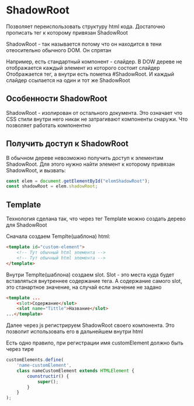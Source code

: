 # ShadowRoot 

Позволяет переиспользовать структуру html кода. Достаточно прописать тег к которому привязан ShadowRoot

ShadowRoot - так называется потому что он находится в тени отеосительно обычного DOM. Он спрятан

Например, есть стандартный компонент - слайдер. В DOW дереве не отображается каждый элемент из которого состоит слайдер
Отображается тег, а внутри есть пометка #ShadowRoot. И каждый слайдер ссылается на один и тот же ShadowRoot

## Особенности ShadowRoot

ShadowRoot - изолирован от остального документа. Это означает что CSS стили внутри него никак не затрагивают компоненты снаружи. Что позволяет работать компонентно

## Получить доступ к ShadowRoot 

В обычном дереве невозможно получить доступ к элементам ShadowRoot. Для этого нужно найти элемент к которому привязан ShadowRoot, и вызвать:

````js 
const elem = document.getElementById("elemShadowRoot");
const shadowRoot = elem.shadowRoot;
````

## Template 

Технология сделана так, что через тег Template можно создать дерево для ShadowRoot

Сначала создаем Templte(шаблона) html:

````html 
<template id="custom-element">
    <!-- Тут обычный html элемента -->
    <!-- Тут обычный html элемента -->
</template>
````

Внутри Templte(шаблона) создаем slot. Slot - это места куда будет вставляться внутреннее содержание тега. А содержание самого slot, это станартное значение, на случай если значение не задано

````html
<template ...
    <slot>Содержание</slot>
    <slot name="Tittle">Название</slot>
...</template>
````

Далее через js регистрируем ShadowRoot своего компонента. Это позволит использовать его в дальнейшем внутри html

Есть одно правило, при регистрации имя customElement должно быть через тире 

````js 
customElements.define(
    'name-customElement',
    class nameCustomElement extends HTMLElement {
        counstructir() {
            super();
        }
    }
);
````

